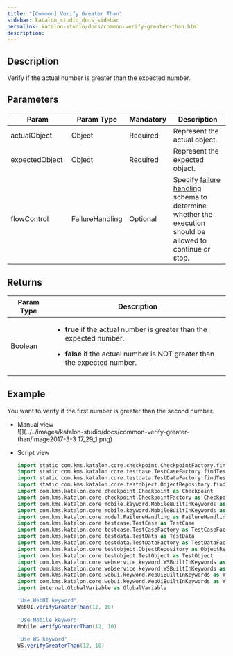 ```yaml
---
title: "[Common] Verify Greater Than" 
sidebar: katalon_studio_docs_sidebar
permalink: katalon-studio/docs/common-verify-greater-than.html 
description: 
---
```

Description  
-------------

Verify if the actual number is greater than the expected number.

Parameters  
------------

<table><thead><tr><th>Param</th><th>Param Type</th><th>Mandatory</th><th>Description</th></tr></thead><tbody><tr><td><span>actualObject&nbsp;</span></td><td><span>Object&nbsp;</span></td><td>Required</td><td><span>Represent the actual object.</span></td></tr><tr><td><span>expectedObject&nbsp;</span></td><td><span>Object&nbsp;</span></td><td>Required</td><td><span>Represent the expected object.</span></td></tr><tr><td><span>flowControl</span></td><td><span>FailureHandling</span></td><td>Optional</td><td><span>Spec</span><span>ify </span><a href="https://docs.katalon.com/x/qAAM" rel="nofollow">failure handling</a><span> schema to determine whether the execution should be allowed to continue or stop.</span></td></tr></tbody></table>

Returns 
--------

<table><thead><tr><th>Param Type</th><th>Description</th></tr></thead><tbody><tr><td><span>Boolean</span></td><td><ul><li><p><span><strong>true</strong>&nbsp;if the actual number is greater than the expected number.</span></p></li><li><p><span><strong>false</strong>&nbsp;if the actual number is NOT greater than the expected number.</span></p></li></ul></td></tr></tbody></table>

Example  
---------

You want to verify if the first number is greater than the second number.

*   Manual view    
    ![](../../images/katalon-studio/docs/common-verify-greater-than/image2017-3-3 17_29_1.png)
*   Script view 
    
    ```groovy
    import static com.kms.katalon.core.checkpoint.CheckpointFactory.findCheckpoint
    import static com.kms.katalon.core.testcase.TestCaseFactory.findTestCase
    import static com.kms.katalon.core.testdata.TestDataFactory.findTestData
    import static com.kms.katalon.core.testobject.ObjectRepository.findTestObject
    import com.kms.katalon.core.checkpoint.Checkpoint as Checkpoint
    import com.kms.katalon.core.checkpoint.CheckpointFactory as CheckpointFactory
    import com.kms.katalon.core.mobile.keyword.MobileBuiltInKeywords as MobileBuiltInKeywords
    import com.kms.katalon.core.mobile.keyword.MobileBuiltInKeywords as Mobile
    import com.kms.katalon.core.model.FailureHandling as FailureHandling
    import com.kms.katalon.core.testcase.TestCase as TestCase
    import com.kms.katalon.core.testcase.TestCaseFactory as TestCaseFactory
    import com.kms.katalon.core.testdata.TestData as TestData
    import com.kms.katalon.core.testdata.TestDataFactory as TestDataFactory
    import com.kms.katalon.core.testobject.ObjectRepository as ObjectRepository
    import com.kms.katalon.core.testobject.TestObject as TestObject
    import com.kms.katalon.core.webservice.keyword.WSBuiltInKeywords as WSBuiltInKeywords
    import com.kms.katalon.core.webservice.keyword.WSBuiltInKeywords as WS
    import com.kms.katalon.core.webui.keyword.WebUiBuiltInKeywords as WebUiBuiltInKeywords
    import com.kms.katalon.core.webui.keyword.WebUiBuiltInKeywords as WebUI
    import internal.GlobalVariable as GlobalVariable
    
    'Use WebUI keyword'
    WebUI.verifyGreaterThan(12, 10)
     
    'Use Mobile keyword'
    Mobile.verifyGreaterThan(12, 10)
     
    'Use WS keyword'
    WS.verifyGreaterThan(12, 10)
    ```